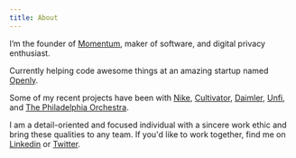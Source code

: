 ```yaml
---
title: About
---
```


I’m the founder of [Momentum](https://momentumtradingjournal.com), maker of software, and digital privacy enthusiast.

Currently helping code awesome things at an amazing startup named [Openly](https://openly.com).

Some of my recent projects have been with [Nike](https://nike.com), [Cultivator](https://wearecultivator.com), [Daimler](https://daimler.com), [Unfi](https://www.unfi.com/), and [The Philadelphia Orchestra](https://www.philorch.org/).

I am a detail-oriented and focused individual with a sincere work ethic and bring these qualities to any team. If you'd like to work together, find me on [Linkedin](www.linkedin.com/in/cesarrjimenez) or [Twitter](https://twitter.com/cesar_r_jimenez).